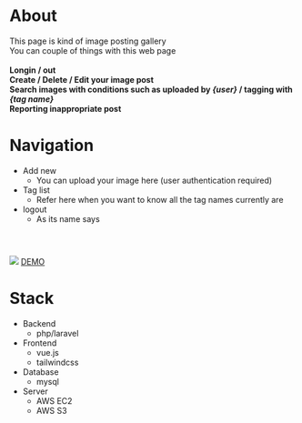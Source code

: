 # About
This page is kind of image posting gallery<br/>
You can couple of things with this web page<br/>
<br/>**Longin / out**
<br/>**Create / Delete / Edit your image post**
<br/>**Search images with conditions such as uploaded by *{user}* / tagging with *{tag name}***
<br/>**Reporting inappropriate post**

# Navigation
- Add new
    - You can upload your image here (user authentication required)
- Tag list
    - Refer here when you want to know all the tag names currently are
- logout
    - As its name says

# 
<br/>
<img src="https://raw.githubusercontent.com/Sessho-maru/TulGallery/master/example.gif" />
<a href="http://54.191.244.132/imgs" target="_blank">DEMO</a>

# Stack
- Backend
    - php/laravel
- Frontend
    - vue.js
    - tailwindcss
- Database
    - mysql
- Server
    - AWS EC2
    - AWS S3

